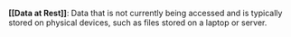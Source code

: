 **[[Data at Rest]]**: Data that is not currently being accessed and is typically stored on physical devices, such as files stored on a laptop or server.
